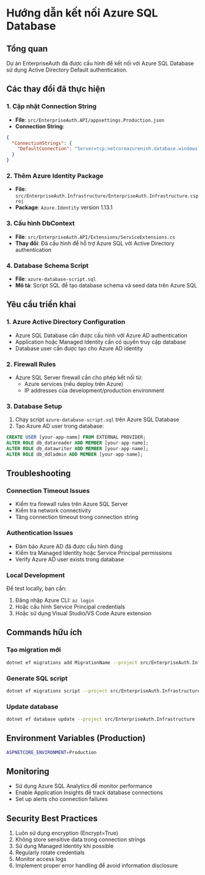 # Hướng dẫn kết nối Azure SQL Database

## Tổng quan

Dự án EnterpriseAuth đã được cấu hình để kết nối với Azure SQL Database sử dụng Active Directory Default authentication.

## Các thay đổi đã thực hiện

### 1. Cập nhật Connection String

- **File**: `src/EnterpriseAuth.API/appsettings.Production.json`
- **Connection String**:

```json
{
  "ConnectionStrings": {
    "DefaultConnection": "Server=tcp:netcoreazureninh.database.windows.net,1433;Initial Catalog=netcoreazure;Encrypt=True;TrustServerCertificate=False;Connection Timeout=30;Authentication=Active Directory Default;"
  }
}
```

### 2. Thêm Azure Identity Package

- **File**: `src/EnterpriseAuth.Infrastructure/EnterpriseAuth.Infrastructure.csproj`
- **Package**: `Azure.Identity` version 1.13.1

### 3. Cấu hình DbContext

- **File**: `src/EnterpriseAuth.API/Extensions/ServiceExtensions.cs`
- **Thay đổi**: Đã cấu hình để hỗ trợ Azure SQL với Active Directory authentication

### 4. Database Schema Script

- **File**: `azure-database-script.sql`
- **Mô tả**: Script SQL để tạo database schema và seed data trên Azure SQL

## Yêu cầu triển khai

### 1. Azure Active Directory Configuration

- Azure SQL Database cần được cấu hình với Azure AD authentication
- Application hoặc Managed Identity cần có quyền truy cập database
- Database user cần được tạo cho Azure AD identity

### 2. Firewall Rules

- Azure SQL Server firewall cần cho phép kết nối từ:
  - Azure services (nếu deploy trên Azure)
  - IP addresses của development/production environment

### 3. Database Setup

1. Chạy script `azure-database-script.sql` trên Azure SQL Database
2. Tạo Azure AD user trong database:

```sql
CREATE USER [your-app-name] FROM EXTERNAL PROVIDER;
ALTER ROLE db_datareader ADD MEMBER [your-app-name];
ALTER ROLE db_datawriter ADD MEMBER [your-app-name];
ALTER ROLE db_ddladmin ADD MEMBER [your-app-name];
```

## Troubleshooting

### Connection Timeout Issues

- Kiểm tra firewall rules trên Azure SQL Server
- Kiểm tra network connectivity
- Tăng connection timeout trong connection string

### Authentication Issues

- Đảm bảo Azure AD đã được cấu hình đúng
- Kiểm tra Managed Identity hoặc Service Principal permissions
- Verify Azure AD user exists trong database

### Local Development

Để test locally, bạn cần:

1. Đăng nhập Azure CLI: `az login`
2. Hoặc cấu hình Service Principal credentials
3. Hoặc sử dụng Visual Studio/VS Code Azure extension

## Commands hữu ích

### Tạo migration mới

```bash
dotnet ef migrations add MigrationName --project src/EnterpriseAuth.Infrastructure --startup-project src/EnterpriseAuth.API
```

### Generate SQL script

```bash
dotnet ef migrations script --project src/EnterpriseAuth.Infrastructure --startup-project src/EnterpriseAuth.API --output migration.sql
```

### Update database

```bash
dotnet ef database update --project src/EnterpriseAuth.Infrastructure --startup-project src/EnterpriseAuth.API
```

## Environment Variables (Production)

```bash
ASPNETCORE_ENVIRONMENT=Production
```

## Monitoring

- Sử dụng Azure SQL Analytics để monitor performance
- Enable Application Insights để track database connections
- Set up alerts cho connection failures

## Security Best Practices

1. Luôn sử dụng encryption (Encrypt=True)
2. Không store sensitive data trong connection strings
3. Sử dụng Managed Identity khi possible
4. Regularly rotate credentials
5. Monitor access logs
6. Implement proper error handling để avoid information disclosure
